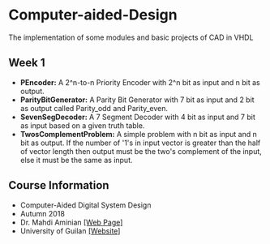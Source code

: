 # Computer-aided-Design
The implementation of some modules and basic projects of CAD in VHDL

## Week 1
* **PEncoder:** A 2^n-to-n Priority Encoder with 2^n bit as input and n bit as output.
* **ParityBitGenerator:** A Parity Bit Generator with 7 bit as input and 2 bit as output called Parity_odd and Parity_even.
* **SevenSegDecoder:** A 7 Segment Decoder with 4 bit as input and 7 bit as input based on a given truth table.
* **TwosComplementProblem:** A simple problem with n bit as input and n bit as output. If the number of '1's in input vector is greater than the half of vector length then output must be the two's complement of the input, else it must be the same as input.

## Course Information
* Computer-Aided Digital System Design
* Autumn 2018
* Dr. Mahdi Aminian [[Web Page]](https://staff.guilan.ac.ir/mahdiaminian/index.php?a=0&lg=1)
* University of Guilan [[Website]](http://guilan.ac.ir/en/)
